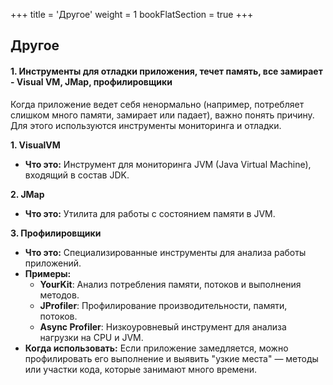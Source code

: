 +++
title = 'Другое'
weight = 1
bookFlatSection = true
+++

## Другое

#### 1. Инструменты для отладки приложения, течет память, все замирает - Visual VM, JMap, профилировщики

Когда приложение ведет себя ненормально (например, потребляет слишком много памяти, замирает или падает), важно понять причину. Для этого используются инструменты мониторинга и отладки.

 **1. VisualVM**

- **Что это:** Инструмент для мониторинга JVM (Java Virtual Machine), входящий в состав JDK.

 **2. JMap**

- **Что это:** Утилита для работы с состоянием памяти в JVM.

 **3. Профилировщики**

- **Что это:** Специализированные инструменты для анализа работы приложений.
- **Примеры:**
    - **YourKit**: Анализ потребления памяти, потоков и выполнения методов.
    - **JProfiler**: Профилирование производительности, памяти, потоков.
    - **Async Profiler**: Низкоуровневый инструмент для анализа нагрузки на CPU и JVM.
- **Когда использовать:** Если приложение замедляется, можно профилировать его выполнение и выявить "узкие места" — методы или участки кода, которые занимают много времени.

